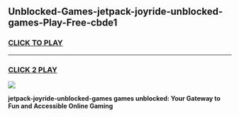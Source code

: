 
## Unblocked-Games-jetpack-joyride-unblocked-games-Play-Free-cbde1
<h3>
<a href="https://premium76.site?title=jetpack-joyride-unblocked-games&ref=15A">CLICK TO PLAY</a></h3>
<hr>

<h3>
<a href="https://premium76.site?title=jetpack-joyride-unblocked-games&ref=15A">CLICK 2 PLAY</a>
  
</h3>

<a href="https://premium76.site?title=jetpack-joyride-unblocked-games&ref=15A"><img src="https://clearcache.store/games.png"></a>


**jetpack-joyride-unblocked-games games unblocked: Your Gateway to Fun and Accessible Online Gaming**
